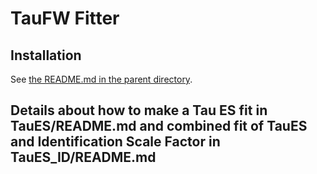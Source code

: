 # TauFW Fitter

## Installation

See [the README.md in the parent directory](../../../#taufw).

## Details about how to make a Tau ES fit in TauES/README.md and combined fit of TauES and Identification Scale Factor in TauES_ID/README.md